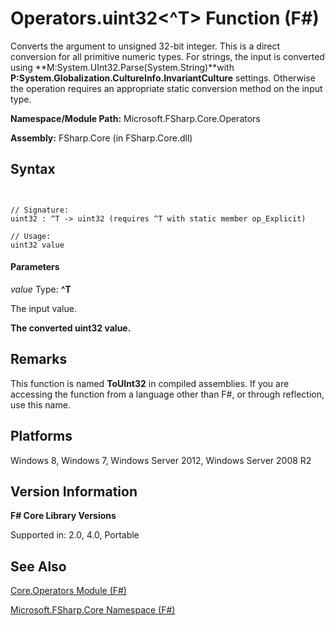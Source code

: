 # Operators.uint32<^T> Function (F#)

Converts the argument to unsigned 32-bit integer. This is a direct conversion for all primitive numeric types. For strings, the input is converted using **M:System.UInt32.Parse(System.String)**with **P:System.Globalization.CultureInfo.InvariantCulture** settings. Otherwise the operation requires an appropriate static conversion method on the input type.

**Namespace/Module Path:** Microsoft.FSharp.Core.Operators

**Assembly:** FSharp.Core (in FSharp.Core.dll)


## Syntax


```


// Signature:
uint32 : ^T -> uint32 (requires ^T with static member op_Explicit)

// Usage:
uint32 value

```



#### Parameters
*value*
Type: **^T**


The input value.



**The converted uint32 value.**
## Remarks
This function is named **ToUInt32** in compiled assemblies. If you are accessing the function from a language other than F#, or through reflection, use this name.


## Platforms
Windows 8, Windows 7, Windows Server 2012, Windows Server 2008 R2


## Version Information
**F# Core Library Versions**

Supported in: 2.0, 4.0, Portable




## See Also
[Core.Operators Module &#40;F&#35;&#41;](Core.Operators+Module+%28FSharp%29.md)

[Microsoft.FSharp.Core Namespace &#40;F&#35;&#41;](Microsoft.FSharp.Core+Namespace+%28FSharp%29.md)

